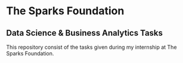 # The Sparks Foundation
## Data Science & Business Analytics Tasks
This repository consist of the tasks given during my internship at The Sparks Foundation.

